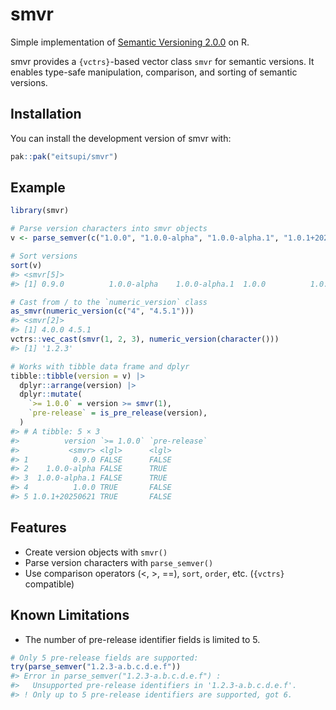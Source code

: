 
<!-- README.md is generated from README.Rmd. Please edit that file -->

# smvr

<!-- badges: start -->

<!-- badges: end -->

Simple implementation of [Semantic Versioning
2.0.0](https://semver.org/) on R.

smvr provides a `{vctrs}`-based vector class `smvr` for semantic
versions. It enables type-safe manipulation, comparison, and sorting of
semantic versions.

## Installation

You can install the development version of smvr with:

``` r
pak::pak("eitsupi/smvr")
```

## Example

``` r
library(smvr)

# Parse version characters into smvr objects
v <- parse_semver(c("1.0.0", "1.0.0-alpha", "1.0.0-alpha.1", "1.0.1+20250621", "0.9.0"))

# Sort versions
sort(v)
#> <smvr[5]>
#> [1] 0.9.0          1.0.0-alpha    1.0.0-alpha.1  1.0.0          1.0.1+20250621

# Cast from / to the `numeric_version` class
as_smvr(numeric_version(c("4", "4.5.1")))
#> <smvr[2]>
#> [1] 4.0.0 4.5.1
vctrs::vec_cast(smvr(1, 2, 3), numeric_version(character()))
#> [1] '1.2.3'

# Works with tibble data frame and dplyr
tibble::tibble(version = v) |>
  dplyr::arrange(version) |>
  dplyr::mutate(
    `>= 1.0.0` = version >= smvr(1),
    `pre-release` = is_pre_release(version),
  )
#> # A tibble: 5 × 3
#>          version `>= 1.0.0` `pre-release`
#>           <smvr> <lgl>      <lgl>        
#> 1          0.9.0 FALSE      FALSE        
#> 2    1.0.0-alpha FALSE      TRUE         
#> 3  1.0.0-alpha.1 FALSE      TRUE         
#> 4          1.0.0 TRUE       FALSE        
#> 5 1.0.1+20250621 TRUE       FALSE
```

## Features

- Create version objects with `smvr()`
- Parse version characters with `parse_semver()`
- Use comparison operators (\<, \>, ==), `sort`, `order`, etc.
  (`{vctrs}` compatible)

## Known Limitations

- The number of pre-release identifier fields is limited to 5.

``` r
# Only 5 pre-release fields are supported:
try(parse_semver("1.2.3-a.b.c.d.e.f"))
#> Error in parse_semver("1.2.3-a.b.c.d.e.f") : 
#>   Unsupported pre-release identifiers in '1.2.3-a.b.c.d.e.f'.
#> ! Only up to 5 pre-release identifiers are supported, got 6.
```
